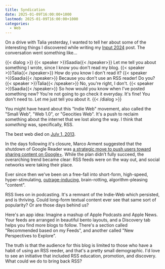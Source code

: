 ```yaml
---
title: Syndication
date: 2025-01-09T16:00:00+1000
lastmod: 2025-01-09T16:00:00+1000
categories:
  - Web
---
```


On a drive with Talia yesterday, I wanted to tell her about some of the interesting things I discovered while writing my [Input 2024](/posts/input-2024) post. The conversation went something like…

{{< dialog >}}
{{< speaker >}}Saadia{{< /speaker>}}
Let me tell you about something I wrote, since I know you don't read my blog.
{{< speaker >}}Talia{{< /speaker>}}
How do you know I don't read it?
{{< speaker >}}Saadia{{< /speaker>}}
Because you don't use an RSS reader! Do you?
{{< speaker >}}Talia{{< /speaker>}}
No, you're right, I don't.
{{< speaker >}}Saadia{{< /speaker>}}
So how would you know when I've posted something new? You're not going to go check it everyday. It's fine! You don't need to. Let me just tell you about it.
{{< /dialog >}}

You might have heard about this "Indie Web" movement, also called the "Small Web", "Web 1.0", or "Geocities Web". It's a push to reclaim something about the internet that we lost along the way. I think that _something_ was, specifically, RSS.

<!--more-->

The best web died on [July 1, 2013](http://googlereader.blogspot.com/2013/03/powering-down-google-reader.html).

In the days following it's closure, Marco Arment suggested that the shutdown of Google Reader was [a strategic move to push users toward sharing content on Google+](https://www.fastcompany.com/3013890/reader-may-have-died-to-feed-googles-apis). While the plan didn’t fully succeed, the overarching trend became clear: RSS feeds were on the way out, and social networks were taking their place.

Ever since then we've been on a free-fall into short-form, high-speed, hyper-stimulating, [outrage-inducing](https://joshuawold.com/resetting-our-consumption/), brain-rotting, algorithm-pleasing "content".

RSS lives on in podcasting. It's a remnant of the Indie-Web which persisted, and is thriving. Could long-form textual content ever see that same sort of popularity? Or are those days behind us?

Here's an app idea: Imagine a mashup of Apple Podcasts and Apple News. Your feeds are arranged in beautiful bento layouts, and a Discovery tab helps you find more blogs to follow. There's a section called "Recommended based on my Feeds", and another called "New Perspectives to Explore".

The truth is that the audience for this blog is limited to those who have a habit of using an RSS reeder, and that's a pretty small demographic. I'd love to see an initiative that included RSS education, promotion, and discovery. What could we do to bring back RSS?